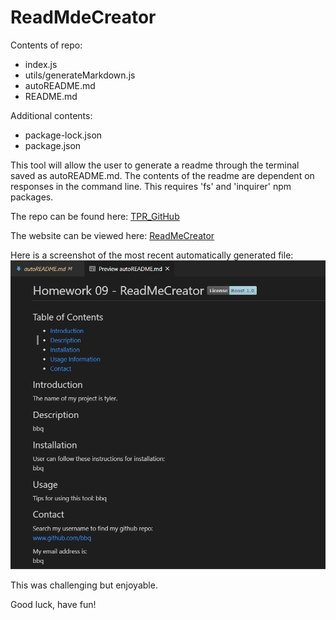 # ReadMdeCreator

Contents of repo:
* index.js
* utils/generateMarkdown.js
* autoREADME.md
* README.md

Additional contents:
* package-lock.json
* package.json


This tool will allow the user to generate a readme through the terminal saved as autoREADME.md. The contents of the readme are dependent on responses in the command line. This requires 'fs' and 'inquirer' npm packages.

The repo can be found here: 
[TPR_GitHub](https://github.com/rutherford87/CanUCode)

The website can be viewed here: [ReadMeCreator](https://rutherford87.github.io/ReadMeCreator/)

Here is a screenshot of the most recent automatically generated file:  
![WOW!](./utils/ExampleCapture.PNG)

This was challenging but enjoyable. 

Good luck, have fun!